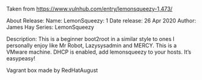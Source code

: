 Taken from https://www.vulnhub.com/entry/lemonsqueezy-1,473/ 

About Release:
    Name: LemonSqueezy: 1
    Date release: 26 Apr 2020
    Author: James Hay
    Series: LemonSqueezy

Description:
    This is a beginner boot2root in a similar style to ones I personally enjoy like Mr Robot, Lazysysadmin and MERCY.
    This is a VMware machine. DHCP is enabled, add lemonsqueezy to your hosts. It’s easypeasy!

Vagrant box made by RedHatAugust

